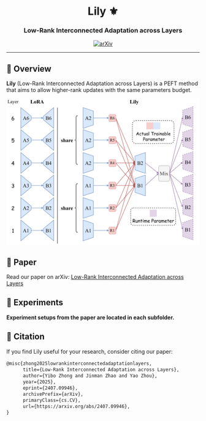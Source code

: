 <div align="center">

# Lily ⚜️

### Low-Rank Interconnected Adaptation across Layers

[![arXiv](https://img.shields.io/badge/arXiv-2407.09946-b31b1b.svg)](https://arxiv.org/abs/2407.09946)

</div>

---

## 📌 Overview

**Lily** (Low-Rank Interconnected Adaptation across Layers) is a PEFT method that aims to allow higher-rank updates with the same parameters budget.

<p align="center">
  <img src="image.png" alt="Lily Method Overview" width="800px"/>
</p>

## 📄 Paper
Read our paper on arXiv: [Low-Rank Interconnected Adaptation across Layers](https://arxiv.org/abs/2407.09946)

## 🧪 Experiments
**Experiment setups from the paper are located in each subfolder.**

## 📝 Citation
If you find Lily useful for your research, consider citing our paper:

```
@misc{zhong2025lowrankinterconnectedadaptationlayers,
      title={Low-Rank Interconnected Adaptation across Layers}, 
      author={Yibo Zhong and Jinman Zhao and Yao Zhou},
      year={2025},
      eprint={2407.09946},
      archivePrefix={arXiv},
      primaryClass={cs.CV},
      url={https://arxiv.org/abs/2407.09946}, 
}
```